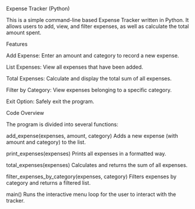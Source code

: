 Expense Tracker (Python)

This is a simple command-line based Expense Tracker written in Python.
It allows users to add, view, and filter expenses, as well as calculate the total amount spent.

Features

Add Expense: Enter an amount and category to record a new expense.

List Expenses: View all expenses that have been added.

Total Expenses: Calculate and display the total sum of all expenses.

Filter by Category: View expenses belonging to a specific category.

Exit Option: Safely exit the program.

Code Overview

The program is divided into several functions:

add_expense(expenses, amount, category)
Adds a new expense (with amount and category) to the list.

print_expenses(expenses)
Prints all expenses in a formatted way.

total_expenses(expenses)
Calculates and returns the sum of all expenses.

filter_expenses_by_category(expenses, category)
Filters expenses by category and returns a filtered list.

main()
Runs the interactive menu loop for the user to interact with the tracker.
